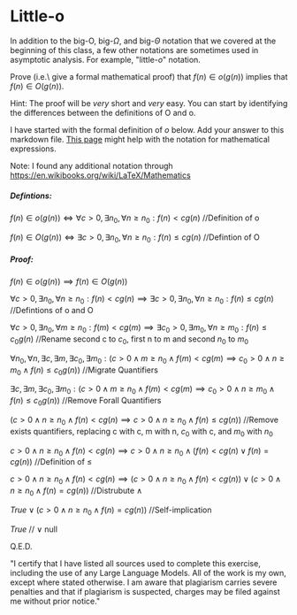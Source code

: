# Little-o

In addition to the big-O, big-$\Omega$, and big-$\Theta$ notation that
we covered at the beginning of this class, a few other notations are sometimes
used in asymptotic analysis.  For example, "little-$o$" notation.

Prove (i.e.\ give a formal mathematical proof) that $f(n)\in o(g(n))$ implies
that $f(n)\in O(g(n))$.

Hint: The proof will be *very* short and *very* easy. You can start by
identifying the differences between the definitions of O and o.

I have started with the formal definition of $o$ below. Add your answer to this
markdown file. [This
page](https://docs.github.com/en/get-started/writing-on-github/working-with-advanced-formatting/writing-mathematical-expressions)
might help with the notation for mathematical expressions.


Note: I found any additional notation through https://en.wikibooks.org/wiki/LaTeX/Mathematics

##### Defintions: 

$f(n)\in o(g(n)) \iff \forall c>0, \exists n_0, \forall n\ge n_0: f(n) < c g(n)$  //Definition of o

$f(n)\in O(g(n)) \iff \exists c>0, \exists n_0, \forall n\ge n_0: f(n) \le c g(n)$  //Defintion of O

##### Proof:

$f(n)\in o(g(n)) \implies f(n)\in O(g(n))$

$\forall c>0, \exists n_0, \forall n\ge n_0: f(n) < c g(n) \implies \exists c>0, \exists n_0, \forall n\ge n_0: f(n) \le c g(n)$ //Defintions of o and O

$\forall c>0, \exists n_0, \forall m\ge n_0: f(m) < c g(m) \implies \exists c_0>0, \exists m_0, \forall n\ge m_0: f(n) \le c_0 g(n)$ //Rename second c to $c_0$, first n to m and second $n_0$ to $m_0$

$\forall n_0, \forall n, \exists c, \exists m, \exists c_0, \exists m_0: (c>0 \land m\ge n_0 \land f(m) < c g(m) \implies c_0>0 \land n\ge m_0 \land f(n) \le c_0 g(n))$ //Migrate Quantifiers

$\exists c, \exists m, \exists c_0, \exists m_0: (c>0 \land m\ge n_0 \land f(m) < c g(m) \implies c_0>0 \land n\ge m_0 \land f(n) \le c_0 g(n))$ //Remove Forall Quantifiers

$(c>0 \land n\ge n_0 \land f(n) < c g(n) \implies c>0 \land n\ge n_0 \land f(n) \le c g(n))$ //Remove exists quantifiers, replacing c with c, m with n, $c_0$ with c, and $m_0$ with $n_0$

$c>0 \land n\ge n_0 \land f(n) < c g(n) \implies c>0 \land n\ge n_0 \land (f(n) < c g(n) \lor f(n) = c g(n))$ //Definition of $\le$

$c>0 \land n\ge n_0 \land f(n) < c g(n) \implies (c>0 \land n\ge n_0 \land f(n) < c g(n)) \lor (c>0 \land n\ge n_0 \land f(n) = c g(n))$  //Distrubute $\land$


$True \lor (c>0 \land n\ge n_0 \land f(n) = c g(n))$  //Self-implication

$True$  // $\lor$ null

Q.E.D.

"I certify that I have listed all sources used to complete this exercise, including the use of any Large Language Models. 
All of the work is my own, except where stated otherwise. I am aware that plagiarism carries severe penalties and that 
if plagiarism is suspected, charges may be filed against me without prior notice."
